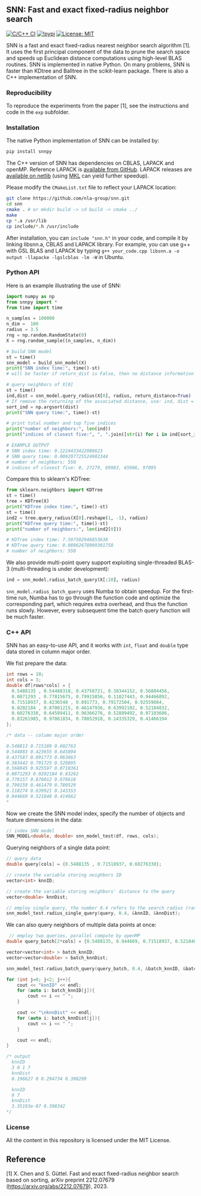 ## SNN: Fast and exact fixed-radius neighbor search

[![C/C++ CI](https://github.com/nla-group/snn/actions/workflows/c-cpp.yml/badge.svg)](https://github.com/nla-group/snn/actions/workflows/c-cpp.yml)
[![!pypi](https://img.shields.io/pypi/v/snnpy?color=white)](https://pypi.org/project/snnpy/)
[![License: MIT](https://img.shields.io/badge/License-MIT-yellow.svg)](https://opensource.org/licenses/MIT)

SNN is a fast and exact fixed-radius nearest neighbor search algorithm [1]. It uses the first principal component of the data to prune the search space and speeds up Euclidean distance computations using high-level BLAS routines. SNN is implemented in native Python. On many problems, SNN is faster than KDtree and Balltree in the scikit-learn package. There is also a C++ implementation of SNN. 

### Reproducibility

To reproduce the experiments from the paper [1], see the instructions and code in the `exp` subfolder.

### Installation

The native Python implementation of SNN can be installed by:

```sh
pip install snnpy
```

The C++ version of SNN has dependencies on CBLAS, LAPACK and openMP. Reference LAPACK is [available from GitHub](https://github.com/Reference-LAPACK/lapack). LAPACK releases are [available on netlib](http://www.netlib.org/lapack/) (using [MKL](https://www.intel.com/content/www/us/en/develop/documentation/get-started-with-mkl-for-dpcpp/top.html) can yield further speedup).

Please modify the ``CMakeList.txt`` file to reflect your LAPACK location:
```sh
git clone https://github.com/nla-group/snn.git
cd snn
cmake . # or mkdir build -> cd build -> cmake ../
make 
cp *.a /usr/lib
cp include/*.h /usr/include
```

After installation, you can ``include "snn.h"`` in your code, and compile it by linking libsnn.a, CBLAS and LAPACK library. 
For example, you can use g++ with GSL BLAS and LAPACK by typing ``g++ your_code.cpp libsnn.a -o output -llapacke -lgslcblas -lm -W`` in Ubuntu.

### Python API

Here is an example illustrating the use of SNN:

```python
import numpy as np
from snnpy import *
from time import time

n_samples = 100000
n_dim =  100
radius = 3.5
rng = np.random.RandomState(0)
X = rng.random_sample((n_samples, n_dim))  

# build SNN model
st = time()
snn_model = build_snn_model(X)  
print("SNN index time:", time()-st)
# will be faster if return_dist is False, then no distance information come out

# query neighbors of X[0]
st = time()
ind,dist = snn_model.query_radius(X[0], radius, return_distance=True)
# If remove the returning of the associated distance, use: ind, dist = snn_model.query_radius(X[0], radius, return_distance=False)
sort_ind = np.argsort(dist)
print("SNN query time:", time()-st)

# print total number and top five indices
print("number of neighbors:", len(ind))
print("indices of closest five:", ", ".join([str(i) for i in ind[sort_ind][:5]]))

# EXAMPLE OUTPUT
# SNN index time: 0.2224433422088623
# SNN query time: 0.009207725524902344
# number of neighbors: 550
# indices of closest five: 0, 27279, 69983, 65906, 97095
```

Compare this to sklearn's KDTree:

```python
from sklearn.neighbors import KDTree
st = time()
tree = KDTree(X)    
print("KDTree index time:", time()-st)
st = time()
ind2 = tree.query_radius(X[0].reshape(1, -1), radius)
print("KDTree query time:", time()-st)
print("number of neighbors:", len(ind2[0]))

# KDTree index time: 7.597502946853638
# KDTree query time: 0.08962678909301758
# number of neighbors: 550
```


We also provide multi-point query support exploiting single-threaded BLAS-3 (multi-threading is under development):

```python
ind = snn_model.radius_batch_query(X[:10], radius) 
```

``snn_model.radius_batch_query`` uses Numba to obtain speedup. For the first-time run, Numba has to go through the function code and optimize the corresponding part, which requires extra overhead, and thus the function runs slowly. However, every subsequent time the batch query function will be much faster.

### C++ API

SNN has an easy-to-use API, and it works with ``int``, ``float`` and ``double`` type data stored in column major order. 

We fist prepare the data:
```c++
int rows = 10;
int cols = 3;
double df[rows*cols] = {
  0.5488135 , 0.54488318, 0.43758721, 0.38344152, 0.56804456,
  0.0871293 , 0.77815675, 0.79915856, 0.11827443, 0.94466892,
  0.71518937, 0.4236548 , 0.891773, 0.79172504, 0.92559664,
  0.0202184 , 0.87001215, 0.46147936, 0.63992102, 0.52184832,
  0.60276338, 0.64589411, 0.96366276, 0.52889492, 0.07103606,
  0.83261985, 0.97861834, 0.78052918, 0.14335329, 0.41466194
}; 

/* data -- column major order

0.548813 0.715189 0.602763 
0.544883 0.423655 0.645894 
0.437587 0.891773 0.963663 
0.383442 0.791725 0.528895 
0.568045 0.925597 0.0710361 
0.0871293 0.0202184 0.83262 
0.778157 0.870012 0.978618 
0.799159 0.461479 0.780529 
0.118274 0.639921 0.143353 
0.944669 0.521848 0.414662 
*
```

Now we create the SNN model index, specify the number of objects and feature dimensions in the data:
```c++
// index SNN model
SNN_MODEL<double, double> snn_model_test(df, rows, cols);
```


Querying neighbors of a single data point:
```c++
// query data
double query[cols] = {0.5488135 , 0.71518937, 0.60276338}; 

// create the variable storing neighbors ID 
vector<int> knnID; 

// create the variable storing neighbors' distance to the query
vector<double> knnDist; 

// employ single query, the number 0.4 refers to the search radius (range) 
snn_model_test.radius_single_query(query, 0.4, &knnID, &knnDist);
```


We can also query neighbors of multiple data points at once:
```c++
 // employ two queries, parallel compute by openMP
double query_batch[2*cols] = {0.5488135, 0.944669, 0.71518937, 0.521848, 0.60276338, 0.414662};

vector<vector<int> > batch_knnID;
vector<vector<double> > batch_knnDist;

snn_model_test.radius_batch_query(query_batch, 0.4, &batch_knnID, &batch_knnDist, 2);

for (int j=0; j<2; j++){
    cout << "knnID" << endl;
    for (auto i: batch_knnID[j]){
        cout << i << " ";
    }

    cout << "\nknnDist" << endl;
    for (auto i: batch_knnDist[j]){
        cout << i << " ";
    }

    cout << endl;
}

/* output
  knnID
  3 0 1 7 
  knnDist
  0.196627 0 0.294734 0.398299 

  knnID
  9 7 
  knnDist
  3.35193e-07 0.398342
*/
```

### License
All the content in this repository is licensed under the MIT License. 


## Reference

[1] X. Chen and S. Güttel. Fast and exact fixed-radius neighbor search based on sorting, 
    arXiv preprint 2212.07679 (<https://arxiv.org/abs/2212.07679>), 2023.
